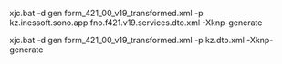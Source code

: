 xjc.bat -d gen form_421_00_v19_transformed.xml -p kz.inessoft.sono.app.fno.f421.v19.services.dto.xml -Xknp-generate

xjc.bat -d gen form_421_00_v19_transformed.xml -p kz.dto.xml -Xknp-generate